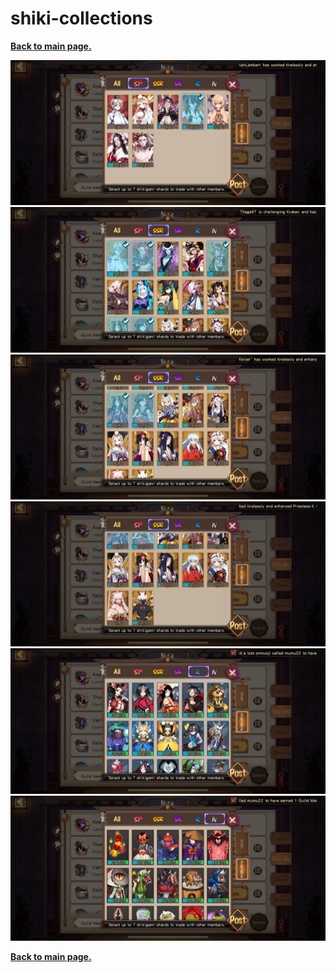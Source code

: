 # shiki-collections

[**Back to main page.**](https://bluehatonmyoji.github.io/account-sale)

<p align='center'>
<img src='images/shards/SP_SHARD.PNG'><br>
<img src='images/shards/SSR_SHARD.PNG'><br>
<img src='images/shards/SSR_SHARD_2.PNG'><br>
<img src='images/shards/SSR_SHARD_3.PNG'><br>
<img src='images/shards/R_SHARD.PNG'><br>
<img src='images/shards/N_SHARD.PNG'><br>
</p>

[**Back to main page.**](https://bluehatonmyoji.github.io/account-sale)
